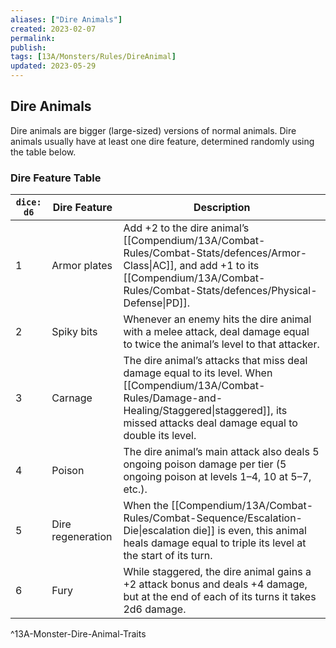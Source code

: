 ```yaml
---
aliases: ["Dire Animals"]
created: 2023-02-07
permalink: 
publish: 
tags: [13A/Monsters/Rules/DireAnimal]
updated: 2023-05-29
---
```


## Dire Animals

Dire animals are bigger (large-sized) versions of normal animals. Dire animals usually have at least one dire feature, determined randomly using the table below.

### Dire Feature Table

| `dice: d6` | **Dire Feature**  | **Description**                                                                                                                               |
|----------|-------------------|-----------------------------------------------------------------------------------------------------------------------------------------------|
| 1        | Armor plates      | Add +2 to the dire animal’s [[Compendium/13A/Combat-Rules/Combat-Stats/defences/Armor-Class\|AC]], and add +1 to its [[Compendium/13A/Combat-Rules/Combat-Stats/defences/Physical-Defense\|PD]].                                                                                         |
| 2        | Spiky bits        | Whenever an enemy hits the dire animal with a melee attack, deal damage equal to twice the animal’s level to that attacker.                   |
| 3        | Carnage           | The dire animal’s attacks that miss deal damage equal to its level. When [[Compendium/13A/Combat-Rules/Damage-and-Healing/Staggered\|staggered]], its missed attacks deal damage equal to double its level. |
| 4        | Poison            | The dire animal’s main attack also deals 5 ongoing poison damage per tier (5 ongoing poison at levels 1–4, 10 at 5–7, etc.).                  |
| 5        | Dire regeneration | When the [[Compendium/13A/Combat-Rules/Combat-Sequence/Escalation-Die\|escalation die]] is even, this animal heals damage equal to triple its level at the start of its turn.                                 |
| 6        | Fury              | While staggered, the dire animal gains a +2 attack bonus and deals +4 damage, but at the end of each of its turns it takes 2d6 damage.        |      
^13A-Monster-Dire-Animal-Traits
